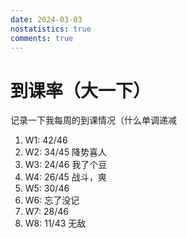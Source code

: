 ```yaml
---
date: 2024-03-03
nostatistics: true
comments: true
---
```


# 到课率（大一下）

记录一下我每周的到课情况（什么单调递减  
<!-- more --> 
1. W1: 42/46  
2. W2: 34/45 降势喜人  
3. W3: 24/46 我了个豆  
4. W4: 26/45 战斗，爽  
5. W5: 30/46  
6. W6: 忘了没记  
7. W7: 28/46  
8. W8: 11/43 无敌  